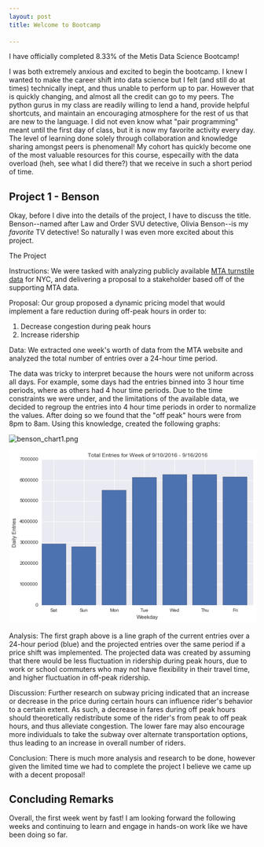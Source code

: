 ```yaml
---
layout: post
title: Welcome to Bootcamp

---
```


I have officially completed 8.33% of the Metis Data Science Bootcamp!

I was both extremely anxious and excited to begin the bootcamp. I knew I wanted to make the career shift into data science but I felt (and still do at times) technically inept, and thus unable to perform up to par. However that is quickly changing, and almost all the credit can go to my peers. The python gurus in my class are readily willing to lend a hand, provide helpful shortcuts, and maintain an encouraging atmosphere for the rest of us that are new to the language. I did not even know what "pair programming" meant until the first day of class, but it is now my favorite activity every day. The level of learning done solely through collaboration and knowledge sharing amongst peers is phenomenal! My cohort has quickly become one of the most valuable resources for this course, especailly with the data overload (heh, see what I did there?) that we receive in such a short period of time.

## Project 1 - Benson

Okay, before I dive into the details of the project, I have to discuss the title. Benson--named after Law and Order SVU detective, Olivia Benson--is my _favorite_ TV detective! So naturally I was even more excited about this project.

The Project

Instructions: We were tasked with analyzing publicly available [MTA turnstile data](http://web.mta.info/developers/turnstile.html) for NYC, and delivering a proposal to a stakeholder based off of the supporting MTA data. 

Proposal: Our group proposed a dynamic pricing model that would implement a fare reduction during off-peak hours in order to:
1. Decrease congestion during peak hours
2. Increase ridership

Data: We extracted one week's worth of data from the MTA website and analyzed the total number of entries over a 24-hour time period. 

The data was tricky to interpret because the hours were not uniform across all days. For example, some days had the entries binned into 3 hour time periods, where as others had 4 hour time periods. Due to the time constraints we were under, and the limitations of the available data, we decided to regroup the entries into 4 hour time periods in order to normalize the values. After doing so we found that the "off peak" hours were from 8pm to 8am. Using this knowledge, created the following graphs:

![benson_chart1.png](images/jekyll-now-theme-screenshot.jpg)




![Benson_chart2.png](./Benson_chart2.png)


Analysis: The first graph above is a line graph of the current entries over a 24-hour period (blue) and the projected entries over the same period if a price shift was implemented. The projected data was created by assuming that there would be less fluctuation in ridership during peak hours, due to work or school commuters who may not have flexibility in their travel time, and higher fluctuation in off-peak ridership. 

Discussion: Further research on subway pricing indicated that an increase or decrease in the price during certain hours can influence rider's behavior to a certain extent. As such, a decrease in fares during off peak hours should theoretically redistribute some of the rider's from peak to off peak hours, and thus alleviate congestion. The lower fare may also encourage more individuals to take the subway over alternate transportation options, thus leading to an increase in overall number of riders.

Conclusion: There is much more analysis and research to be done, however given the limited time we had to complete the project I believe we came up with a decent proposal! 

## Concluding Remarks

Overall, the first week went by fast! I am looking forward the following weeks and continuing to learn and engage in hands-on work like we have been doing so far.




